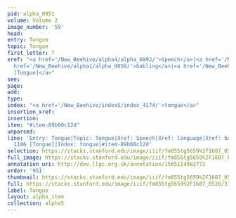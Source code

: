 ```yaml
---
pid: alpha_0951
volume: Volume 2
image_number: '59'
head: 
entry: Tongue
topic: Tongue
first_letter: T
xref: "<a href='/New_Beehive/alpha4/alpha_0892/'>Speech</a>|<a href='/New_Beehive/alpha3/alpha_0507/'>language</a>|<a
  href='/New_Beehive/alpha1/alpha_0050/'>babling</a>|<a href='/New_Beehive/toc_vol2/toc2_231/'>1186
  [Tongue]</a>"
see: 
page: 
add: 
type: 
index: "<a href='/New_Beehive/index5/index_4174/'>tongue</a>"
insertion_xref: 
insertion: 
item: "#item-89b60c12d"
unparsed: 
line: 'Entry: Tongue|Topic: Tongue|Xref: Speech|Xref: language|Xref: babling|Xref:
  1186 [Tongue]|Index: tongue|#item-89b60c12d'
selection: https://stacks.stanford.edu/image/iiif/fm855tg5659%2F1607_0526/319,1597,3033,535/full/0/default.jpg
full_image: https://stacks.stanford.edu/image/iiif/fm855tg5659%2F1607_0526/full/full/0/default.jpg
annotation_uri: http://dev.llgc.org.uk/annotation/1565114082772
order: '951'
thumbnail: https://stacks.stanford.edu/image/iiif/fm855tg5659%2F1607_0526/319,1597,600,180/250,/0/default.jpg
full: https://stacks.stanford.edu/image/iiif/fm855tg5659%2F1607_0526/319,1597,3033,535/full/0/default.jpg
label: Tongue
layout: alpha_item
collection: alpha5
---
```

